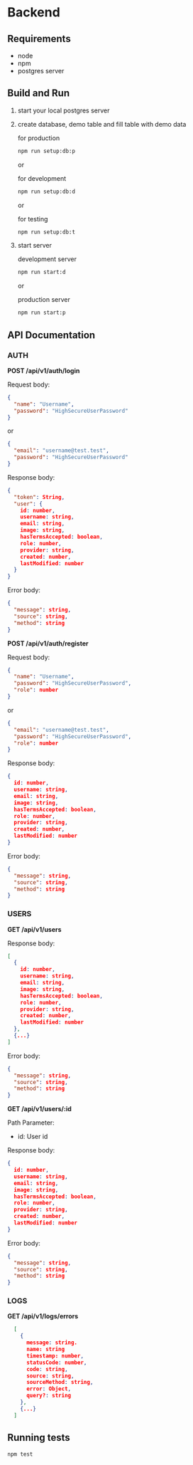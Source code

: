 # Backend

## Requirements
- node
- npm
- postgres server

## Build and Run

1. start your local postgres server
2. create database, demo table and fill table with demo data

    for production
    ```bash
    npm run setup:db:p
    ```

    or

    for development
    ```bash
    npm run setup:db:d
    ```

    or

    for testing
    ```bash
    npm run setup:db:t
    ```
3. start server

    development server
    ```bash
    npm run start:d
    ```

    or

    production server
    ```bash
    npm run start:p
    ```

## API Documentation

### **AUTH**

**POST /api/v1/auth/login**

Request body:
  ```json
  {
    "name": "Username",
    "password": "HighSecureUserPassword"
  }
  ```

  or

  ```json
  {
    "email": "username@test.test",
    "password": "HighSecureUserPassword"
  }
  ```

Response body:
  ```json
  {
    "token": String,
    "user": {
      id: number,
      username: string,
      email: string,
      image: string,
      hasTermsAccepted: boolean,
      role: number,
      provider: string,
      created: number,
      lastModified: number
    }
  }
  ```

Error body:
  ```json
  {
    "message": string,
    "source": string,
    "method": string
  }
  ```

**POST /api/v1/auth/register**

Request body:
  ```json
  {
    "name": "Username",
    "password": "HighSecureUserPassword",
    "role": number
  }
  ```

  or

  ```json
  {
    "email": "username@test.test",
    "password": "HighSecureUserPassword",
    "role": number
  }
  ```

Response body:
  ```json
  {
    id: number,
    username: string,
    email: string,
    image: string,
    hasTermsAccepted: boolean,
    role: number,
    provider: string,
    created: number,
    lastModified: number
  }
  ```

Error body:
  ```json
  {
    "message": string,
    "source": string,
    "method": string
  }
  ```

### **USERS**

**GET /api/v1/users**

Response body:
  ```json
  [
    {
      id: number,
      username: string,
      email: string,
      image: string,
      hasTermsAccepted: boolean,
      role: number,
      provider: string,
      created: number,
      lastModified: number
    },
    {...}
  ]
  ```

Error body:
  ```json
  {
    "message": string,
    "source": string,
    "method": string
  }
  ```

**GET /api/v1/users/:id**

Path Parameter:
  - id: User id

Response body:
  ```json
  {
    id: number,
    username: string,
    email: string,
    image: string,
    hasTermsAccepted: boolean,
    role: number,
    provider: string,
    created: number,
    lastModified: number
  }
  ```

Error body:
  ```json
  {
    "message": string,
    "source": string,
    "method": string
  }
  ```

### **LOGS**

**GET /api/v1/logs/errors**

```json
  [
    {
      message: string.
      name: string
      timestamp: number,
      statusCode: number,
      code: string,
      source: string,
      sourceMethod: string,
      error: Object,
      query?: string
    },
    {...}
  ]
  ```

## Running tests

```bash
npm test
```